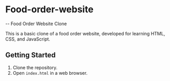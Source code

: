 # Food-order-website
-- Food Order Website Clone

This is a basic clone of a food order website, developed for learning HTML, CSS, and JavaScript. 

## Getting Started

1. Clone the repository.
2. Open `index.html` in a web browser.
